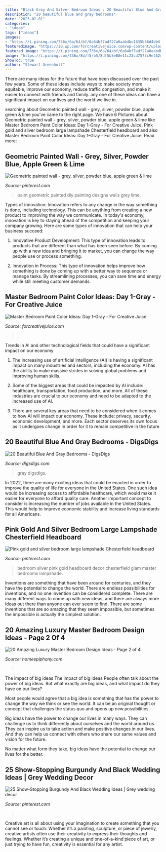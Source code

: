 ```yaml
---
title: "Black Grey And Silver Bedroom Ideas : 20 Beautiful Blue And Gray Bedrooms"
description: "20 beautiful blue and gray bedrooms"
date: "2023-02-01"
categories:
- "ideas"
tags: ["ideas"]
images:
- "https://i.pinimg.com/736x/6a/64/bf/6a64bf7adf27a0aabdbc1835b86d4bb4.jpg"
featuredImage: "https://i0.wp.com/forcreativejuice.com/wp-content/uploads/2016/05/13-master-bedroom-paint-color-with-gray.jpg?fit=600%2C861&amp;ssl=1"
featured_image: "https://i.pinimg.com/736x/6a/64/bf/6a64bf7adf27a0aabdbc1835b86d4bb4.jpg"
image: "https://i.pinimg.com/736x/8d/f5/b5/8df5b5e88e11c23cd7573c9e462c0590.jpg"
ShowToc: true
author: "Stewart Greenholt"
---
```



There are many ideas for the future that have been discussed over the past few years. Some of these ideas include ways to make society more equitable, improve our economy, reduce traffic congestion, and make it easier to connect with friends and family. any one of these ideas can have a significant impact on our lives and the world we live in.

	

		
searching about Geometric painted wall - grey, silver, powder blue, apple green &amp; lime you've came to the right page. We have 6 Pictures about Geometric painted wall - grey, silver, powder blue, apple green &amp; lime like Master Bedroom Paint Color Ideas: Day 1-Gray - For Creative Juice, Pink gold and silver bedroom large lampshade Chesterfield headboard and also Master Bedroom Paint Color Ideas: Day 1-Gray - For Creative Juice. Read more:
		
    
## Geometric Painted Wall - Grey, Silver, Powder Blue, Apple Green &amp; Lime

<img loading=lazy src="https://i.pinimg.com/736x/fd/42/06/fd42062148f086292b1a5c232d9b538e--painted-walls-limes.jpg" onerror="this.onerror=null;this.src='https://tse1.mm.bing.net/th?id=OIP.SAynLCo9exxqYsu1hPdNOgHaJ4&amp;pid=15.1';" alt="Geometric painted wall - grey, silver, powder blue, apple green &amp; lime">

_Source: pinterest.com_

>paint geometric painted diy painting designs walls grey lime. 

	

Types of innovation:
Innovation refers to any change in the way something is done, including technology. This can be anything from creating a new product to improving the way we communicate. In today's economy, innovation is key to staying ahead of the competition and keeping your company growing. Here are some types of innovation that can help your business succeed:
1. Innovative Product Development: This type of innovation leads to products that are different than what has been seen before. By coming up with a new idea and bringing it to market, you can change the way people use or process something.

2. Innovation in Process: This type of innovation helps improve how something is done by coming up with a better way to sequence or manage tasks. By streamlining processes, you can save time and energy while still meeting customer demands.


    
## Master Bedroom Paint Color Ideas: Day 1-Gray - For Creative Juice

<img loading=lazy src="https://i0.wp.com/forcreativejuice.com/wp-content/uploads/2016/05/13-master-bedroom-paint-color-with-gray.jpg?fit=600%2C861&amp;ssl=1" onerror="this.onerror=null;this.src='https://tse2.mm.bing.net/th?id=OIP.ZYojklO7RaiMFD2HB-VXCwHaKo&amp;pid=15.1';" alt="Master Bedroom Paint Color Ideas: Day 1-Gray - For Creative Juice">

_Source: forcreativejuice.com_

>. 

	

Trends in AI and other technological fields that could have a significant impact on our economy
1. The increasing use of artificial intelligence (AI) is having a significant impact on many industries and sectors, including the economy. AI has the ability to make massive strides in solving global problems and improving human skills.
2. Some of the biggest areas that could be impacted by AI include: healthcare, transportation, food production, and more. All of these industries are crucial to our economy and need to be adapted to the increased use of AI.

3. There are several key areas that need to be considered when it comes to how AI will impact our economy. These include: privacy, security, economic development, and more. Each sector deserves its own focus as it undergoes change in order for it to remain competitive in the future.


    
## 20 Beautiful Blue And Gray Bedrooms - DigsDigs

<img loading=lazy src="https://www.digsdigs.com/photos/beautiful-blue-and-gray-bedrooms-20.jpg" onerror="this.onerror=null;this.src='https://tse3.mm.bing.net/th?id=OIP.VcGnTySEZ_t47X-2rklzrgHaE7&amp;pid=15.1';" alt="20 Beautiful Blue And Gray Bedrooms - DigsDigs">

_Source: digsdigs.com_

>gray digsdigs. 

	

In 2022, there are many exciting ideas that could be enacted in order to improve the quality of life for everyone in the United States. One such idea would be increasing access to affordable healthcare, which would make it easier for everyone to afford quality care. Another important concept to consider is increasing the number of jobs available in the United States. This would help to improve economic stability and increase living standards for all Americans.

    
## Pink Gold And Silver Bedroom Large Lampshade Chesterfield Headboard

<img loading=lazy src="https://i.pinimg.com/736x/8d/f5/b5/8df5b5e88e11c23cd7573c9e462c0590.jpg" onerror="this.onerror=null;this.src='https://tse2.mm.bing.net/th?id=OIP.FX8p6I7nwJNpWfJ9yV5WFQHaJ3&amp;pid=15.1';" alt="Pink gold and silver bedroom large lampshade Chesterfield headboard">

_Source: pinterest.com_

>bedroom silver pink gold headboard decor chesterfield glam master bedrooms lampshade. 

	

Inventions are something that have been around for centuries, and they have the potential to change the world. There are endless possibilities for inventions, and no one invention can be considered complete. There are many different ways to come up with new ideas, and there are always more ideas out there than anyone can ever seem to find. There are some inventions that are so amazing that they seem impossible, but sometimes the impossible is actually the simplest solution.

    
## 20 Amazing Luxury Master Bedroom Design Ideas - Page 2 Of 4

<img loading=lazy src="https://homeepiphany.com/wp-content/uploads/2017/04/20-Amazing-Luxury-Master-Bedroom-Design-Ideas-title.jpg" onerror="this.onerror=null;this.src='https://tse1.mm.bing.net/th?id=OIP.jOTyNnSB42bN-mmf1X-drAHaFj&amp;pid=15.1';" alt="20 Amazing Luxury Master Bedroom Design Ideas - Page 2 of 4">

_Source: homeepiphany.com_

>. 

	

The impact of big ideas
The impact of big ideas
People often talk about the power of big ideas. But what exactly are big ideas, and what impact do they have on our lives?

Most people would agree that a big idea is something that has the power to change the way we think or see the world. It can be an original thought or concept that challenges the status quo and opens up new possibilities.

Big ideas have the power to change our lives in many ways. They can challenge us to think differently about ourselves and the world around us. They can inspire us to take action and make positive changes in our lives. And they can help us connect with others who share our same values and vision for the future.

No matter what form they take, big ideas have the potential to change our lives for the better.

    
## 25 Show-Stopping Burgundy And Black Wedding Ideas | Grey Wedding Decor

<img loading=lazy src="https://i.pinimg.com/736x/6a/64/bf/6a64bf7adf27a0aabdbc1835b86d4bb4.jpg" onerror="this.onerror=null;this.src='https://tse3.mm.bing.net/th?id=OIP.6pY4MNE_4i6v52USK8AFigHaNJ&amp;pid=15.1';" alt="25 Show-Stopping Burgundy And Black Wedding Ideas | Grey wedding decor">

_Source: pinterest.com_

>. 

	

Creative art is all about using your imagination to create something that you cannot see or touch. Whether it’s a painting, sculpture, or piece of jewelry, creative artists often use their creativity to express their thoughts and feelings. Whether it’s creating a unique and one-of-a-kind piece of art, or just trying to have fun, creativity is essential for any artist.

